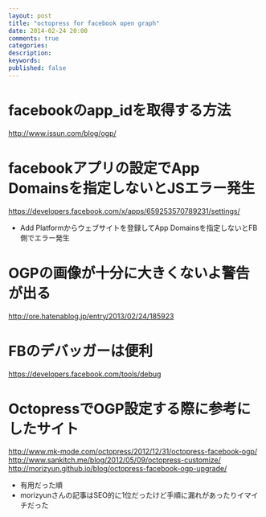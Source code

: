 ```yaml
---
layout: post
title: "octopress for facebook open graph"
date: 2014-02-24 20:00
comments: true
categories: 
description: 
keywords: 
published: false
---
```


# facebookのapp_idを取得する方法
http://www.issun.com/blog/ogp/

# facebookアプリの設定でApp Domainsを指定しないとJSエラー発生
https://developers.facebook.com/x/apps/659253570789231/settings/
* Add Platformからウェブサイトを登録してApp Domainsを指定しないとFB側でエラー発生

# OGPの画像が十分に大きくないよ警告が出る
http://ore.hatenablog.jp/entry/2013/02/24/185923

# FBのデバッガーは便利
https://developers.facebook.com/tools/debug

# OctopressでOGP設定する際に参考にしたサイト
http://www.mk-mode.com/octopress/2012/12/31/octopress-facebook-ogp/
http://www.sankitch.me/blog/2012/05/09/octopress-customize/
http://morizyun.github.io/blog/octopress-facebook-ogp-upgrade/
* 有用だった順
* morizyunさんの記事はSEO的に1位だったけど手順に漏れがあったりイマイチだった
